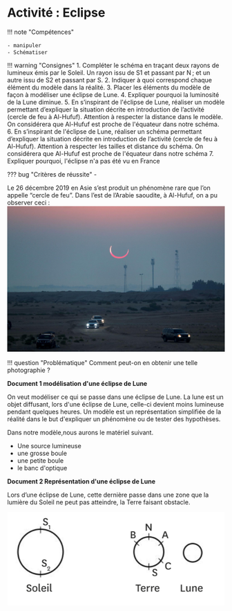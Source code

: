 # Activité : Eclipse

!!! note "Compétences"

    - manipuler
    - Schématiser

!!! warning "Consignes"
    1. Compléter le schéma en traçant deux rayons de lumineux émis par le Soleil. Un rayon issu de S1 et passant par N ; et un autre issu de S2 et passant par S. 
    2. Indiquer à quoi correspond chaque élément du modèle dans la réalité. 
    3. Placer les éléments du modèle de façon à modéliser une éclipse de Lune.
    4. Expliquer pourquoi la luminosité de la Lune diminue.
    5. En s’inspirant de l'éclipse de Lune, réaliser un modèle permettant d’expliquer la situation décrite en introduction de l’activité (cercle de feu à Al-Hufuf). Attention à respecter la distance dans le modèle. On considérera que Al-Hufuf est proche de l'équateur dans notre schéma.
    6. En s’inspirant de l'éclipse de Lune, réaliser un schéma permettant d’expliquer la situation décrite en introduction de l’activité (cercle de feu à Al-Hufuf). Attention à respecter les tailles et distance du schéma. On considérera que Al-Hufuf est proche de l'équateur dans notre schéma
    7. Expliquer pourquoi, l'éclipse n'a pas été vu en France
    
??? bug "Critères de réussite"
    - 

Le 26 décembre 2019 en Asie s’est produit un phénomène rare que l’on appelle “cercle de feu”. Dans l’est de l’Arabie saoudite, à Al-Hufuf, on a pu observer ceci :
![](pictures/eclipseAlHufuf.png)

!!! question "Problématique"
    Comment peut-on en obtenir une telle photographie ?

**Document 1 modélisation d'une éclipse de Lune**

On veut modéliser ce qui se passe dans une éclipse de Lune. La lune est un objet diffusant, lors d'une éclipse de Lune, celle-ci devient moins lumineuse pendant quelques heures. 
Un modèle est un représentation simplifiée de la réalité dans le but d'expliquer un phénomène ou de tester des hypothèses.

Dans notre modèle,nous aurons le matériel suivant.

- Une source lumineuse
- une grosse boule 
- une petite boule
- le banc d'optique

**Document 2 Représentation d'une éclipse de Lune**

Lors d’une éclipse de Lune, cette dernière passe dans une zone que la lumière du Soleil ne peut pas atteindre, la Terre faisant obstacle.

![](pictures/eclipseLune.png)



